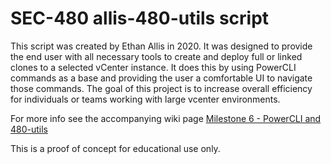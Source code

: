 # SEC-480 allis-480-utils script

This script was created by Ethan Allis in 2020. It was designed to provide the end user with all necessary tools to create and deploy full or linked clones to a selected vCenter instance. It does this by using PowerCLI commands as a base and providing the user a comfortable UI to navigate those commands. The goal of this project is to increase overall efficiency for individuals or teams working with large vcenter environments.

For more info see the accompanying wiki page
[Milestone 6 - PowerCLI and 480-utils ](https://github.com/ethanallis/FA21-SYS-480-01/wiki/Milestone-6-PowerCLI-and-480-utils)

This is a proof of concept for educational use only.
